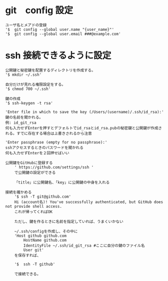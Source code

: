 # git　config 設定
    ユーザ名とメアドの登録
    '$  git config --global user.name "{user_name}"'
    '$  git config --global user.email ###@example.com'

# ssh 接続できるように設定

    公開鍵と秘密鍵を配置するディレクトリを作成する。
    '$ mkdir ~/.ssh'

    自分だけが見れる権限設定をする。
    '$ chmod 700 ~/.ssh'

    鍵の作成
    '$ ssh-keygen -t rsa'

    'Enter file in which to save the key (/Users/(username)/.ssh/id_rsa):'
    鍵の名前を聞かれる。
    例: id_git_rsa
    何も入力せずEnterを押すとデフォルトでid_rsaとid_rsa.pubの秘密鍵と公開鍵が作成される。すでに存在する場合は上書きされるから注意

    'Enter passphrase (empty for no passphrase):'
    sshアクセスするときのパスワードを聞かれる
    何も入力せずEnterを２回押せばいい

    公開鍵をGitHubに登録する
        ' https://github.com/settings/ssh '
        で公開鍵の設定ができる

        「title」に公開鍵名、「key」に公開鍵の中身を入れる

    接続を確かめる
        '$ ssh -T git@github.com'
        Hi (account名)! You've successfully authenticated, but GitHub does not provide shell access.
        これが帰ってくればOK

        ただし、鍵を作るときに名前を指定していれば、うまくいかない

        ~/.ssh/configを作成し、その中に
        'Host github github.com
            HostName github.com
            IdentityFile ~/.ssh/id_git_rsa #ここに自分の鍵のファイル名
            User git'
        を保存すれば、

        '$  ssh -T github'

        で接続できる。